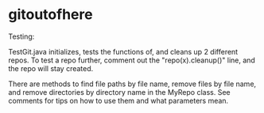 # gitoutofhere

Testing:

TestGit.java initializes, tests the functions of, and cleans up 2 different repos. To test a repo further, comment out the "repo(x).cleanup()" line, and the repo will stay created.

There are methods to find file paths by file name, remove files by file name, and remove directories by directory name in the MyRepo class. See comments for tips on how to use them and what parameters mean.